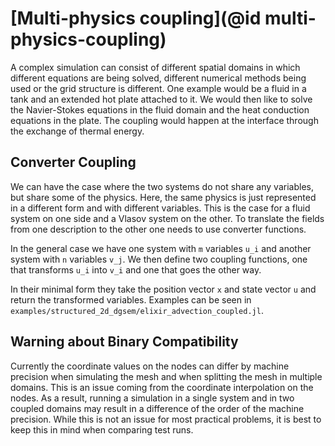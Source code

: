 # [Multi-physics coupling](@id multi-physics-coupling)
A complex simulation can consist of different spatial domains in which
different equations are being solved, different numerical methods being used
or the grid structure is different.
One example would be a fluid in a tank and an extended hot plate attached to it.
We would then like to solve the Navier-Stokes equations in the fluid domain
and the heat conduction equations in the plate.
The coupling would happen at the interface through the exchange of thermal energy.


## Converter Coupling
We can have the case where the two systems do not share any variables, but
share some of the physics.
Here, the same physics is just represented in a different form and with
different variables.
This is the case for a fluid system on one side and a Vlasov system on the other.
To translate the fields from one description to the other one needs to use
converter functions.

In the general case we have one system with `m` variables `u_i` and another
system with `n` variables `v_j`.
We then define two coupling functions, one that transforms `u_i` into `v_i`
and one that goes the other way.

In their minimal form they take the position vector `x` and state vector `u`
and return the transformed variables.
Examples can be seen in `examples/structured_2d_dgsem/elixir_advection_coupled.jl`.


## Warning about Binary Compatibility
Currently the coordinate values on the nodes can differ by machine precision when
simulating the mesh and when splitting the mesh in multiple domains.
This is an issue coming from the coordinate interpolation on the nodes.
As a result, running a simulation in a single system and in two coupled domains
may result in a difference of the order of the machine precision.
While this is not an issue for most practical problems, it is best to keep this in mind when comparing test runs.

